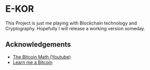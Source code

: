 # E-KOR

This Project is just me playing with Blockchain technology and Cryptography. Hopefully I will release a working version someday.


## Acknowledgements

 - [The Bitcoin Math (Youtube)](https://www.youtube.com/@thebitcoinmathfgeiger8624)
 - [Learn me a Bitcoin](https://learnmeabitcoin.com/)
